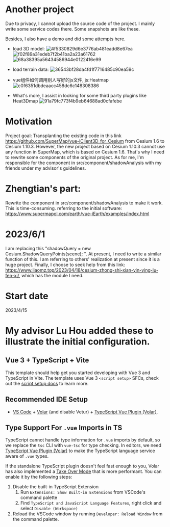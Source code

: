 # Another project
Due to privacy, I cannot upload the source code of the project. I mainly write some service codes there. 
Some snapshots are like these.

Besides, I also have a demo and did some attempts here. 

* load 3D model:
  ![4f5330829d6e3776ab481eadd8e67ea](https://github.com/ZhengtianZhu/shadowAnalysis-Cesium-1.10.3/assets/24854133/e6b92b33-ef35-4125-b264-cb622f3b3d62)
![f02f89a31edeb7f2b41ba2a23a61762](https://github.com/ZhengtianZhu/shadowAnalysis-Cesium-1.10.3/assets/24854133/2647057b-9f99-48a6-ac0a-ea67ea41f937)
![68a38395a56434586944e0122416e99](https://github.com/ZhengtianZhu/shadowAnalysis-Cesium-1.10.3/assets/24854133/c0416a7d-6e2d-4346-9e5d-047def647144)

* load terrain data:
  ![36543bf28da4fd1f7716485c90ea59c](https://github.com/ZhengtianZhu/shadowAnalysis-Cesium-1.10.3/assets/24854133/910f6dec-4c10-4921-9bef-f5ab08cca08e)

* vue组件如何调用别人写好的js文件, js:Heatmap
![c0f6351dbdeaacc458dc6c148308386](https://github.com/ZhengtianZhu/shadowAnalysis-Cesium-1.10.3/assets/24854133/2f14e814-cf1d-4517-8be2-f3aef1d68a98)

* What's more, I assist in looking for some third party plugins like Heat3Dmap
![91a79fc773f4b9eb64688ad0cfafebe](https://github.com/ZhengtianZhu/shadowAnalysis-Cesium-1.10.3/assets/24854133/fe0d87b7-aa3d-4e64-afc7-ba97be2e99ef)

# Motivation
Project goal: Transplanting the existing code in this link https://github.com/SuperMap/vue-iClient3D_for_Cesium from Cesium 1.6 to Cesium 1.10.3. 
However, the new project based on Cesium 1.10.3 cannot use any function in SuperMap, which is based on Cesium 1.6.
That's why I need to rewrite some components of the original project. As for me, I'm responsible for the component in src/component/shadowAnalysis with my friends under my advisor's guidelines.

# Zhengtian's part:
Rewrite the component in src/component/shadowAnalysis to make it work. This is time-consuming.
referring to the initial software: https://www.supermapol.com/earth/vue-iEarth/examples/index.html


# 2023/6/1 
I am replacing this  "shadowQuery = new Cesium.ShadowQueryPoints(scene); ". At present, I need to write a similar function of this.
I am referring to others' realization at present since it is a huge project.
Finally, I choose to seek help from this link: https://www.liaomz.top/2023/04/18/cesium-zhong-shi-xian-yin-ying-lu-fen-xi/, which has the module I need.
# Start date
2023/4/15

# My advisor Lu Hou added these to illustrate the initial configuration.
## Vue 3 + TypeScript + Vite

This template should help get you started developing with Vue 3 and TypeScript in Vite. The template uses Vue 3 `<script setup>` SFCs, check out the [script setup docs](https://v3.vuejs.org/api/sfc-script-setup.html#sfc-script-setup) to learn more.

## Recommended IDE Setup

- [VS Code](https://code.visualstudio.com/) + [Volar](https://marketplace.visualstudio.com/items?itemName=Vue.volar) (and disable Vetur) + [TypeScript Vue Plugin (Volar)](https://marketplace.visualstudio.com/items?itemName=Vue.vscode-typescript-vue-plugin).

## Type Support For `.vue` Imports in TS

TypeScript cannot handle type information for `.vue` imports by default, so we replace the `tsc` CLI with `vue-tsc` for type checking. In editors, we need [TypeScript Vue Plugin (Volar)](https://marketplace.visualstudio.com/items?itemName=Vue.vscode-typescript-vue-plugin) to make the TypeScript language service aware of `.vue` types.

If the standalone TypeScript plugin doesn't feel fast enough to you, Volar has also implemented a [Take Over Mode](https://github.com/johnsoncodehk/volar/discussions/471#discussioncomment-1361669) that is more performant. You can enable it by the following steps:

1. Disable the built-in TypeScript Extension
   1. Run `Extensions: Show Built-in Extensions` from VSCode's command palette
   2. Find `TypeScript and JavaScript Language Features`, right click and select `Disable (Workspace)`
2. Reload the VSCode window by running `Developer: Reload Window` from the command palette.
